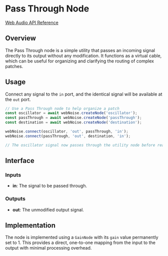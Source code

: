 # Pass Through Node

[Web Audio API Reference](https://developer.mozilla.org/en-US/docs/Web/API/GainNode)

## Overview

The Pass Through node is a simple utility that passes an incoming signal directly to its output without any modification. It functions as a virtual cable, which can be useful for organizing and clarifying the routing of complex patches.

## Usage

Connect any signal to the `in` port, and the identical signal will be available at the `out` port.

```javascript
// Use a Pass Through node to help organize a patch
const oscillator = await webNoise.createNode('oscillator');
const passThrough = await webNoise.createNode('passThrough');
const destination = await webNoise.createNode('destination');

webNoise.connect(oscillator, 'out', passThrough, 'in');
webNoise.connect(passThrough, 'out', destination, 'in');

// The oscillator signal now passes through the utility node before reaching the destination.
```

## Interface

### Inputs

-   **in**: The signal to be passed through.

### Outputs

-   **out**: The unmodified output signal.

## Implementation

The node is implemented using a `GainNode` with its `gain` value permanently set to 1. This provides a direct, one-to-one mapping from the input to the output with minimal processing overhead.
